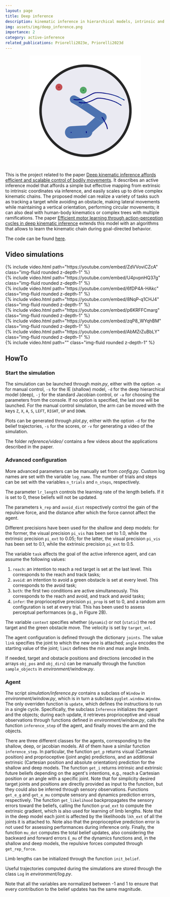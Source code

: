 ```yaml
---
layout: page
title: Deep inference
description: kinematic inference in hierarchical models, intrinsic and extrinsic intentions, human kinematics, obstacle avoidance
img: assets/img/deep_inference.png
importance: 2
category: active-inference
related_publications: Priorelli2023e, Priorelli2023d
---
```


<p align="center">
  <img src="/assets/img/deep_inference.png">
</p>

This is the project related to the paper [Deep kinematic inference affords efficient and scalable control of bodily movements](https://www.biorxiv.org/content/10.1101/2023.05.04.539409v2). It describes an active inference model that affords a simple but effective mapping from extrinsic to intrinsic coordinates via inference, and easily scales up to drive complex kinematic chains. The proposed model can realize a variety of tasks such as tracking a target while avoiding an obstacle, making lateral movements while maintaining a vertical orientation, performing circular movements; it can also deal with human-body kinematics or complex trees with multiple ramifications. The paper [Efficient motor learning through action-perception cycles in deep kinematic inference](https://link.springer.com/chapter/10.1007/978-3-031-47958-8_5) extends this model with an algorithms that allows to learn the kinematic chain during goal-directed behavior.

The code can be found [here](https://github.com/priorelli/deep-kinematic-inference).

## Video simulations

<div class="row mt-3">
    <div class="col-sm mt-3 mt-md-0">
        {% include video.html path="https://youtube.com/embed/ZdVVoviCZcA" class="img-fluid rounded z-depth-1" %}
    </div>
    <div class="col-sm mt-3 mt-md-0">
        {% include video.html path="https://youtube.com/embed/U4pvpnHQ37g" class="img-fluid rounded z-depth-1" %}
    </div>
</div>
<div class="caption">
</div>

<div class="row mt-3">
    <div class="col-sm mt-3 mt-md-0">
        {% include video.html path="https://youtube.com/embed/6fDP4A-HAkc" class="img-fluid rounded z-depth-1" %}
    </div>
    <div class="col-sm mt-3 mt-md-0">
        {% include video.html path="https://youtube.com/embed/8NqP-q1CHJ4" class="img-fluid rounded z-depth-1" %}
    </div>
</div>
<div class="caption">
</div>

<div class="row mt-3">
    <div class="col-sm mt-3 mt-md-0">
        {% include video.html path="https://youtube.com/embed/p6KRFFCmarg" class="img-fluid rounded z-depth-1" %}
    </div>
    <div class="col-sm mt-3 mt-md-0">
        {% include video.html path="https://youtube.com/embed/zqP8_WYqhBM" class="img-fluid rounded z-depth-1" %}
    </div>
</div>
<div class="caption">
</div>

<div class="row mt-3">
    <div class="col-sm mt-3 mt-md-0">
        {% include video.html path="https://youtube.com/embed/AbMZrZuBbLY" class="img-fluid rounded z-depth-1" %}
    </div>
    <div class="col-sm mt-3 mt-md-0">
        {% include video.html path="" class="img-fluid rounded z-depth-1" %}
    </div>
</div>
<div class="caption">
</div>

## HowTo

### Start the simulation

The simulation can be launched through *main.py*, either with the option `-m` for manual control, `-s` for the IE (shallow) model, `-d` for the deep hierarchical model (deep), `-j` for the standard Jacobian control, or `-a` for choosing the parameters from the console. If no option is specified, the last one will be launched. For the manual control simulation, the arm can be moved with the keys `Z`, `X`, `A`, `S`, `LEFT`, `RIGHT`, `UP` and `DOWN`.

Plots can be generated through *plot.py*, either with the option `-d` for the belief trajectories, `-s` for the scores, or `-v` for generating a video of the simulation.

The folder *reference/video/* contains a few videos about the applications described in the paper.

### Advanced configuration

More advanced parameters can be manually set from *config.py*. Custom log names are set with the variable `log_name`. The number of trials and steps can be set with the variables `n_trials` and `n_steps`, respectively.

The parameter `lr_length` controls the learning rate of the length beliefs. If it is set to 0, these beliefs will not be updated.

The parameters `k_rep` and `avoid_dist` respectively control the gain of the repulsive force, and the distance after which the force cannot affect the agent.

Different precisions have been used for the shallow and deep models: for the former, the visual precision `pi_vis` has been set to 1.0, while the extrinsic precision `pi_ext` to 0.05; for the latter, the visual precision `pi_vis` has been set to 0.1, while the extrinsic precision `pi_ext` to 0.5.

The variable `task` affects the goal of the active inference agent, and can assume the following values:
1. `reach`: an intention to reach a red target is set at the last level. This corresponds to the reach and track tasks;
2. `avoid`: an intention to avoid a green obstacle is set at every level. This corresponds to the avoid task;
3. `both`: the first two conditions are active simultaneously. This corresponds to the reach and avoid, and track and avoid tasks;
4. `infer`: the proprioceptive precision `pi_prop` is set to 0, and a random arm configuration is set at every trial. This has been used to assess perceptual performances (e.g., in Figure 2B).

The variable `context` specifies whether (`dynamic`) or not (`static`) the red target and the green obstacle move. The velocity is set by `target_vel`.

The agent configuration is defined through the dictionary `joints`. The value `link` specifies the joint to which the new one is attached; `angle` encodes the starting value of the joint; `limit` defines the min and max angle limits.

If needed, target and obstacle positions and directions (encoded in the arrays `obj_pos` and `obj_dirs`) can be manually through the function `sample_objects` in *environment/window.py*.

### Agent

The script *simulation/inference.py* contains a subclass of `Window` in *environment/window.py*, which is in turn a subclass `pyglet.window.Window`. The only overriden function is `update`, which defines the instructions to run in a single cycle. Specifically, the subclass `Inference` initializes the agent and the objects; during each update, it retrieves proprioceptive and visual observations through functions defined in *environment/window.py*, calls the function `inference_step` of the agent, and finally moves the arm and the objects.

There are three different classes for the agents, corresponding to the shallow, deep, or jacobian models. All of them have a similar function `inference_step`. In particular, the function `get_p` returns visual (Cartesian position) and proprioceptive (joint angle) predictions, and an additional extrinsic (Cartesian position and absolute orientation) prediction for the shallow and deep models. The function `get_i` returns intrinsic and extrinsic future beliefs depending on the agent's intentions, e.g., reach a Cartesian position or an angle with a specific joint. Note that for simplicity desired target joints and positions are directly provided as input to the function, but they could also be inferred through sensory observations. Functions `get_e_g` and `get_e_mu` compute sensory and dynamics prediction errors, respectively. The function `get_likelihood` backpropagates the sensory errors toward the beliefs, calling the function `grad_ext` to compute the extrinsic gradient, which is also used for learning of limb lengths. Note that in the deep model each joint is affected by the likelihoods `lkh_ext` of all the joints it is attached to. Note also that the proprioceptive prediction error is not used for assessing performances during inference only. Finally, the function `mu_dot` computes the total belief updates, also considering the backward and forward errors `E_mu` of the dynamics functions and, in the shallow and deep models, the repulsive forces computed through `get_rep_force`.

Limb lengths can be initialized through the function `init_belief`.

Useful trajectories computed during the simulations are stored through the class `Log` in *environment/log.py*.

Note that all the variables are normalized between -1 and 1 to ensure that every contribution to the belief updates has the same magnitude.


